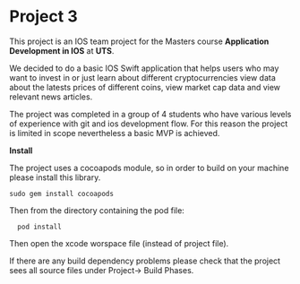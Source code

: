 # Project 3

This project is an IOS team project for the Masters course **Application Development in IOS** at **UTS**.

We decided to do a basic IOS Swift application that helps users who may want to invest in or just learn about different cryptocurrencies view data about the latests prices of different coins, view market cap data and view relevant news articles.

The project was completed in a group of 4 students who have various levels of experience with git and ios development flow.
For this reason the project is limited in scope nevertheless a basic MVP is achieved.

**Install**

The project uses a cocoapods module, so in order to build on your machine please install this library.
  ```
  sudo gem install cocoapods
  ```
  
Then from the directory containing the pod file:
```
  pod install
```

Then open the xcode worspace file (instead of project file).

If there are any build dependency problems please check that the project sees all source files under 
Project-> Build Phases.
